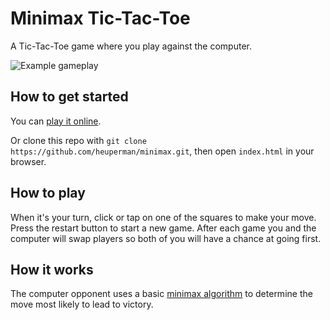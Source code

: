 # Minimax Tic-Tac-Toe

A Tic-Tac-Toe game where you play against the computer.

![Example gameplay](https://user-images.githubusercontent.com/38754228/122638830-59a96680-d0ee-11eb-9476-8df0790e3688.gif)

## How to get started

You can [play it online](https://heuperman.github.io/minimax/).

Or clone this repo with `git clone https://github.com/heuperman/minimax.git`, then open `index.html` in your browser.

## How to play

When it's your turn, click or tap on one of the squares to make your move. Press the restart button to start a new game. After each game you and the computer will swap players so both of you will have a chance at going first.

## How it works

The computer opponent uses a basic [minimax algorithm](https://www.youtube.com/watch?v=l-hh51ncgDI) to determine the move most likely to lead to victory.
